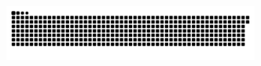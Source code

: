 <picture>
  <source media="(prefers-color-scheme: dark)" srcset="https://raw.githubusercontent.com/MarineHakobyan/MarineHakobyan/5f80292134a80919dc7c53ea13f16b7660ac28f1/github-contribution-grid-snake-dark.svg" />
  <source media="(prefers-color-scheme: light)" srcset="https://raw.githubusercontent.com/MarineHakobyan/MarineHakobyan/5f80292134a80919dc7c53ea13f16b7660ac28f1/github-contribution-grid-snake.svg" />
  <img alt="github-snake" src="https://raw.githubusercontent.com/MarineHakobyan/MarineHakobyan/5f80292134a80919dc7c53ea13f16b7660ac28f1/github-contribution-grid-snake-dark.svg" />
</picture>
